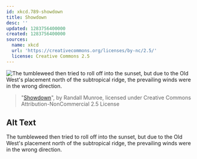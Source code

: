```yaml
---
id: xkcd.789-showdown
title: Showdown
desc: ''
updated: 1283756400000
created: 1283756400000
sources:
  name: xkcd
  url: 'https://creativecommons.org/licenses/by-nc/2.5/'
  license: Creative Commons 2.5
---
```

![The tumbleweed then tried to roll off into the sunset, but due to the Old West's placement north of the subtropical ridge, the prevailing winds were in the wrong direction.](https://imgs.xkcd.com/comics/showdown.png)
> "[Showdown](https://xkcd.com/789/)", by Randall Munroe, licensed under Creative Commons Attribution-NonCommercial 2.5 License

## Alt Text
The tumbleweed then tried to roll off into the sunset, but due to the Old West's placement north of the subtropical ridge, the prevailing winds were in the wrong direction.
